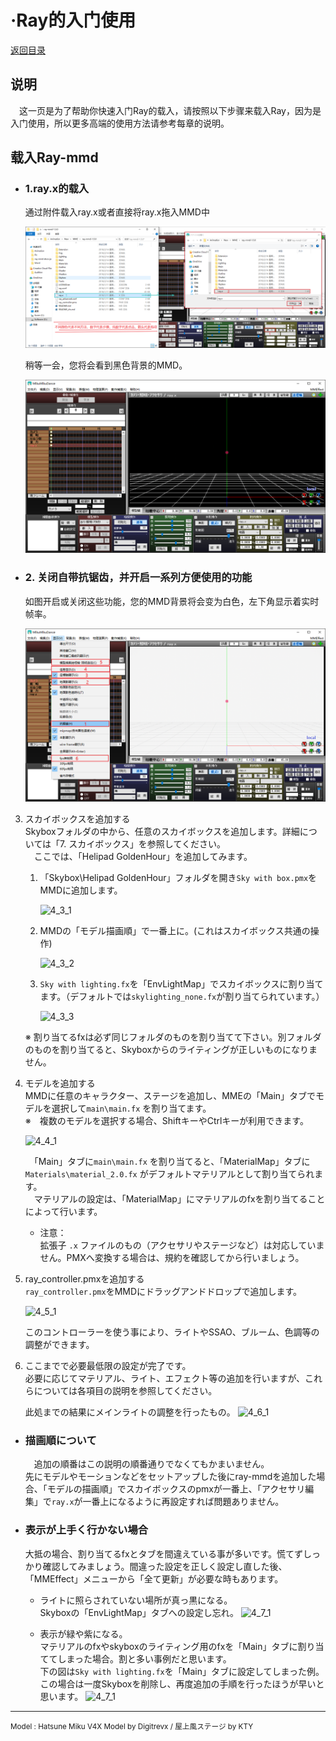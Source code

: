 # ·Ray的入门使用
[返回目录](../ReadMe.md) 

## 说明
　这一页是为了帮助你快速入门Ray的载入，请按照以下步骤来载入Ray，因为是入门使用，所以更多高端的使用方法请参考每章的说明。

## 载入Ray-mmd

- ### 1.ray.x的载入  
    通过附件载入ray.x或者直接将ray.x拖入MMD中

    ![4_1_1](../Pic/4_1_1.png "ray.x的载入")
    
    稍等一会，您将会看到黑色背景的MMD。  

    ![4_1_2](../Pic/4_1_2.png "ray.x载入后")

- ### 2. 关闭自带抗锯齿，并开启一系列方便使用的功能  
    如图开启或关闭这些功能，您的MMD背景将会变为白色，左下角显示着实时帧率。

    ![4_2_1](../Pic/4_2_1.png "抗锯齿功能等关闭或开启")

3. スカイボックスを追加する  
    Skyboxフォルダの中から、任意のスカイボックスを追加します。詳細については「7. スカイボックス」を参照してください。  
    　ここでは、「Helipad GoldenHour」を追加してみます。

    1. 「Skybox\Helipad GoldenHour」フォルダを開き`Sky with box.pmx`をMMDに追加します。

        ![4_3_1](images/4_3_1.png "Sky with box.pmx を追加")

    2. MMDの「モデル描画順」で一番上に。(これはスカイボックス共通の操作)

        ![4_3_2](images/4_3_2.png "Skyboxを「モデル描画順」で一番上に")

    3. `Sky with lighting.fx`を「EnvLightMap」でスカイボックスに割り当てます。（デフォルトでは`skylighting_none.fx`が割り当てられています。）

        ![4_3_3](images/4_3_3.png "「EnvLightMap」に割り当て")

    ※ 割り当てるfxは必ず同じフォルダのものを割り当てて下さい。別フォルダのものを割り当てると、Skyboxからのライティングが正しいものになりません。

4. モデルを追加する  
    MMDに任意のキャラクター、ステージを追加し、MMEの「Main」タブでモデルを選択して`main\main.fx` を割り当てます。  
    ※　複数のモデルを選択する場合、ShiftキーやCtrlキーが利用できます。

    ![4_4_1](images/4_4_1.png "「Main」タブにて `main\main.fx` を割り当て")

    　「Main」タブに`main\main.fx` を割り当てると、「MaterialMap」タブに `Materials\material_2.0.fx` がデフォルトマテリアルとして割り当てられます。  
    　マテリアルの設定は、「MaterialMap」にマテリアルのfxを割り当てることによって行います。

    * 注意：  
    拡張子 `.x` ファイルのもの（アクセサリやステージなど）は対応していません。PMXへ変換する場合は、規約を確認してから行いましょう。

5. ray_controller.pmxを追加する  
    `ray_controller.pmx`をMMDにドラッグアンドドロップで追加します。  

    ![4_5_1](images/4_5_1.png "ray_controller.pmxをMMDに追加")

    このコントローラーを使う事により、ライトやSSAO、ブルーム、色調等の調整ができます。

6. ここまでで必要最低限の設定が完了です。  
    必要に応じてマテリアル、ライト、エフェクト等の追加を行いますが、これらについては各項目の説明を参照してください。

    此処までの結果にメインライトの調整を行ったもの。
    ![4_6_1](images/4_6_1.png "此処までの結果")

* ### 描画順について
    　追加の順番はこの説明の順番通りでなくてもかまいません。  
    先にモデルやモーションなどをセットアップした後にray-mmdを追加した場合、「モデルの描画順」でスカイボックスのpmxが一番上、「アクセサリ編集」で`ray.x`が一番上になるように再設定すれば問題ありません。  

* ### 表示が上手く行かない場合
    大抵の場合、割り当てるfxとタブを間違えている事が多いです。慌てずしっかり確認してみましょう。間違った設定を正しく設定し直した後、「MMEffect」メニューから「全て更新」が必要な時もあります。

    * ライトに照らされていない場所が真っ黒になる。  
        Skyboxの「EnvLightMap」タブへの設定し忘れ。
    ![4_7_1](images/NoSkyLighting.png "EnvLightMapタブへの設定し忘れ")

    * 表示が緑や紫になる。  
        マテリアルのfxやskyboxのライティング用のfxを「Main」タブに割り当ててしまった場合。割と多い事例だと思います。  
        下の図は`Sky with lighting.fx`を「Main」タブに設定してしまった例。この場合は一度Skyboxを削除し、再度追加の手順を行ったほうが早いと思います。
    ![4_7_1](images/SkyLighting2Main.png "Sky with lighting.fxを「Main」タブに設定")

-----

<small> Model : Hatsune Miku V4X Model by Digitrevx / 屋上風ステージ by KTY</small>


